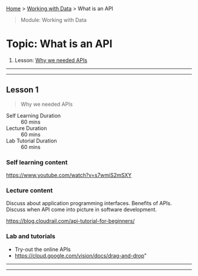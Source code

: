 [Home](../README.md) > [Working with Data](./README.md) > What is an API

> Module: Working with Data

# Topic: What is an API

1. Lesson: [Why we needed APIs](#lesson-1)

---

---

## Lesson 1

> Why we needed APIs

<dl>
<dt>Self Learning Duration</dt>
<dd>60 mins</dd>
<dt>Lecture Duration</dt>
<dd>60 mins</dd>
<dt>Lab Tutorial Duration</dt>
<dd>60 mins</dd>
</dl>

### Self learning content

https://www.youtube.com/watch?v=s7wmiS2mSXY

### Lecture content

Discuss about application programming interfaces. Benefits of APIs. Discuss when API come into picture in software development.

https://blog.cloudrail.com/api-tutorial-for-beginners/

### Lab and tutorials

- Try-out the online APIs
- https://cloud.google.com/vision/docs/drag-and-drop"

---

---
